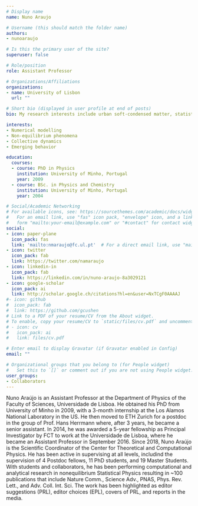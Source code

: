 ```yaml
---
# Display name
name: Nuno Araujo

# Username (this should match the folder name)
authors:
- nunoaraujo

# Is this the primary user of the site?
superuser: false

# Role/position
role: Assistant Professor

# Organizations/Affiliations
organizations:
- name: University of Lisbon
  url: ""

# Short bio (displayed in user profile at end of posts)
bio: My research interests include urban soft-condensed matter, statistical mechanics, and data science.

interests:
- Numerical modelling
- Non-equilibrium phenomena
- Collective dynamics
- Emerging behavior

education:
  courses:
  - course: PhD in Physics
    institution: University of Minho, Portugal
    year: 2009
  - course: BSc. in Physics and Chemistry
    institution: University of Minho, Portugal
    year: 2004

# Social/Academic Networking
# For available icons, see: https://sourcethemes.com/academic/docs/widgets/#icons
#   For an email link, use "fas" icon pack, "envelope" icon, and a link in the
#   form "mailto:your-email@example.com" or "#contact" for contact widget.
social:
- icon: paper-plane
  icon_pack: fas
  link: 'mailto:nmaraujo@fc.ul.pt'  # For a direct email link, use "mailto:test@example.org".
- icon: twitter
  icon_pack: fab
  link: https://twitter.com/namaraujo
- icon: linkedin-in
  icon_pack: fab
  link: https://linkedin.com/in/nuno-araujo-8a3029121
- icon: google-scholar
  icon_pack: ai
  link: http://scholar.google.ch/citations?hl=en&user=NxTCgF0AAAAJ
#- icon: github
#  icon_pack: fab
#  link: https://github.com/gcushen
# Link to a PDF of your resume/CV from the About widget.
# To enable, copy your resume/CV to `static/files/cv.pdf` and uncomment the lines below.
# - icon: cv
#   icon_pack: ai
#   link: files/cv.pdf

# Enter email to display Gravatar (if Gravatar enabled in Config)
email: ""

# Organizational groups that you belong to (for People widget)
#   Set this to `[]` or comment out if you are not using People widget.
user_groups:
- Collaborators
---
```


Nuno Araújo is an Assistant Professor at the Department of Physics of the Faculty of Sciences, Universidade de Lisboa. He obtained his PhD from University of Minho in 2009, with a 3-month internship at the Los Alamos National Laboratory in the US. He then moved to ETH Zurich for a postdoc in the group of Prof. Hans Herrmann where, after 3 years, he became a senior assistant. In 2014, he was awarded a 5-year fellowship as Principal Investigator by FCT to work at the Universidade de Lisboa, where he became an Assistant Professor in September 2016. Since 2018, Nuno Araújo is the Scientific Coordinator of the Center for Theoretical and Computational Physics. He has been active in supervising at all levels, includind the supervision of 4 Postdoc fellows, 11 PhD students, and 19 Master Students. With students and collaborators, he has been performing computational and analytical research in nonequilibrium Statistical Physics resulting in ~100 publications that include Nature Comm., Science Adv., PNAS, Phys. Rev. Lett., and Adv. Coll. Int. Sci. The work has been highlighted as editor suggestions (PRL), editor choices (EPL), covers of PRL, and reports in the media.
